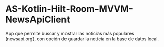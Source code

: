 # AS-Kotlin-Hilt-Room-MVVM-NewsApiClient
App que permite buscar y mostrar las noticias más populares (newsapi.org), con opción de guardar la noticia en la base de datos local.

